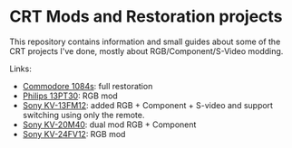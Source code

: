 # CRT Mods and Restoration projects

This repository contains information and small guides about some of the CRT projects I've done, mostly about RGB/Component/S-Video modding.

Links:

* [Commodore 1084s](./commodore_1084s/restoring_1084s.md): full restoration
* [Philips 13PT30](./philips_13pt30/13pt30_rgb_mod.md): RGB mod
* [Sony KV-13FM12](./sony_kv-13fm12/13fm12_mod.md): added RGB + Component + S-video and support switching using only the remote.
* [Sony KV-20M40](./sony_kv-20m40/kv-20m40_rgb_comp_mod.md): dual mod RGB + Component
* [Sony KV-24FV12](./sony_kv-24fv12/24fv12_rgb_mod.md): RGB mod

